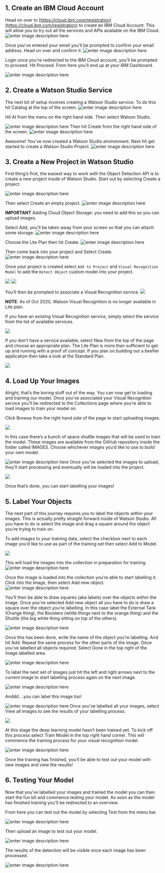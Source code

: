 
## 1. Create an IBM Cloud Account
Head on over to [https://cloud.ibm.com/registration](https://cloud.ibm.com/registration) to create an IBM Cloud Account.  This will allow you to try out all the services and APIs available on the IBM Cloud. 
![enter image description here](https://i.imgur.com/qd5dRP1.png)

Once you've entered your email you'll be prompted to confirm your email address. Head on over and confirm it. 
![enter image description here](https://i.imgur.com/kT9vZul.png)

Login once you're redirected to the IBM Cloud account, you'll be prompted to proceed. Hit Proceed. From here you'll end up at your IBM Dashboard. 

![enter image description here](https://i.imgur.com/c4qtn99.png)

## 2. Create a Watson Studio Service
The next bit of setup involves creating a Watson Studio service. To do this hit Catalog at the top of the screen. 
![enter image description here](https://i.imgur.com/hP81gYd.png)

Hit AI from the menu on the right hand side. Then select Watson Studio. 

![enter image description here](https://i.imgur.com/roDM6NQ.png)
Then hit Create from the right hand side of the screen.
![enter image description here](https://i.imgur.com/PGtjkBh.png)

Awesome! You've now created a Watson Studio environment. Next hit get started to create a Watson Studio Project. 
![enter image description here](https://i.imgur.com/BpCNvJH.png)

## 3. Create a New Project in Watson Studio
First thing’s first, the easiest way to work with the Object Detection API is to create a new project inside of Watson Studio. Start out by selecting Create a project.

![enter image description here](https://i.imgur.com/gxXOcsP.png)

Then select Create an empty project.
![enter image description here](https://i.imgur.com/R1RfZvB.png)

<b>IMPORTANT</b>
Adding Cloud Object Storage: you need to add this so you can upload images.

Select Add, you'll be taken away from your screen so that you can attach some storage.
![enter image description here](https://i.imgur.com/3dn5MdJ.png)

 Choose the Lite Plan then hit Create.
![enter image description here](https://i.imgur.com/9LM3j8d.png)

Then come back into your project and Select Create. 
![enter image description here](https://i.imgur.com/RHxqFAT.png)


Once your project is created select `Add to Project` and `Visual Recognition Model` to add the `Detect Object` custom model into your project.

![](https://i.imgur.com/L62X64q.png)
![](https://i.imgur.com/PfUKWjy.png)

You’ll then be prompted to associate a Visual Recognition service. ![](https://lh4.googleusercontent.com/5kVBTZxdx6ilcLbtY_2iNKsjiODgR2dQAPMpjEKpQzGZ4SREkpd5UY_mifVQz-b8RMfSMSmpEwyytPpqp1uM5s4UIZ2V3qPjYbEtaDM6dHalJPXDfjgJa22KYk_QyAlYigc12YSd)

**NOTE**: As of Oct 2020, Watson Visual Recognition is no longer available in Lite plan.

If you have an existing Visual Recognition service, simply select the service from the list of available services.

![](https://lh4.googleusercontent.com/owrDLRmyxL_q6F7STxnq7-brhYOrRAcglUqysuBOwwO5YGUMAx7jbmyNH7WXtIdJMTPyEWRQyFOvbUjCoYMbcNgwGyFKi-jNcclrsE4G2jsjExfKZQPbPiPWexwIpwemp_8ZzBJC)

If you don’t have a service available, select New from the top of the page and choose an appropriate plan. The Lite Plan is more than sufficient to get up and running with a proof of concept. If you plan on building out a beefier application then take a look at the Standard Plan.

![](https://lh5.googleusercontent.com/QYcLnk6M7t_saczsBLok552BwX5sst27U8rzkEor19XQgs7joxqOaL-B9dXi9VJk1o63FmygH2HUSHfrmj44V-0iGTCo-QL6ME3rX2p3MsM-zRTNiYXsl2cyyxnMzeSMh3nUWSOa)

  

## 4. Load Up Your Images

Alright, that’s the boring stuff out of the way. You can now get to loading and training our model. Once you’ve associated your Visual Recognition service you’ll be redirected to the Collections page where you’re able to load images to train your model on.

Click Browse from the right hand side of the page to start uploading images.

![](https://lh4.googleusercontent.com/QiER6lq02ZpB_rrQUdkLhaQ1FKaJZ5WTsU9H60XDXxjtBOJKkV6pDdLvCcI4ru9R1Lr1q0sPvlzeZM40L_FC4b_CQLKRdQqxP-xrBf_3Aal99fbgQwiXCUyuiE_6EPSG1_2CQwuP)

  

In this case there’s a bunch of space shuttle images that will be used to train the model. These images are available from the GitHub repository inside the folder called IMAGES. Choose whichever images you’d like to use to build your own model.

![enter image description here](https://i.imgur.com/JmeOg7v.png)
Once you’ve selected the images to upload, they’ll start processing and eventually will be loaded into the project.

![](https://lh5.googleusercontent.com/yTVh-uhiQtoR7WsGMczLKsymmRwCdvr8SJgXkbJVgi-r6U49llcOFgx5eyMNVKETQC7ZRrqIj1XWyppP1qb_TXdaa_etuRbRRl341FncDdOn5ToBOndL-Aprhbo_FcS4smmF8DQI)

Once that’s done, you can start labelling your images!

## 5. Label Your Objects

The next part of this journey requires you to label the objects within your images. This is actually pretty straight forward inside of Watson Studio. All you have to do is select the image and drag a square around the object you’re trying to train on.

To add images to your training data, select the checkbox next to each image you’d like to use as part of the training set then select Add to Model.


![](https://lh4.googleusercontent.com/OIx3tSXv5EM7VrPEixHQh0ig0ZPYYyz7syj72JsTnRtCHNcetnU-fvzp0OAFqvTf0gh5Ikm05ZAqiQCMovn8HIOEH6cuI90aMKBCgTszNWr1DfsMFXjESpQ-VWRydsANcGR2OBrF)

This will load the images into the collection in preparation for training.
![enter image description here](https://i.imgur.com/pllX8nQ.png)

Once the image is loaded into the collection you’re able to start labelling it. Click into the image, then select Add new object.
![enter image description here](https://i.imgur.com/azMu0Jr.png)


You’ll then be able to draw squares (aka labels) over the objects within the image. Once you’ve selected Add new object all you have to do is draw a square over the object you’re labelling.  In this case label the External Tank (Orange thing), the Boosters (white things next to the orange thing) and the Shuttle (the big white thing sitting on top of the others). 

![enter image description here](https://i.imgur.com/x3GnkQI.png)

Once this has been done, write the name of the object you’re labelling. And hit Add. Repeat the same process for the other parts of the image. Once you’ve labelled all objects required. Select Done in the top right of the image labelled area.

![enter image description here](https://i.imgur.com/cZZifJ3.png)

To label the next set of images just hit the left and right arrows next to the current image to start labelling process again on the next image.

![enter image description here](https://i.imgur.com/fZSwImj.png)

Anddd….you can label this image too!

![enter image description here](https://i.imgur.com/zK0aBFa.png)
Once you’ve labelled all your images, select View all images to see the results of your labelling process.

![](https://lh4.googleusercontent.com/k5_VEHr3f1M1cy-l3jWOgNJJeQZGVA0iOACKYjq25ndmrTTnU80xerAGkCej6t1KYZF50BwEHgLuqGMhZ31uZi_qWsQzsyUxiS_l2Byd8WoFIdH5aFz9jAbsAlrGaLbyNIDfnyOU)

At this stage the deep learning model hasn’t been trained yet. To kick off this process select Train Model in the top right hand corner. This will commence the training process for your visual recognition model.

![enter image description here](https://i.imgur.com/oiY1mjm.png)

Once the training has finished, you’ll be able to test out your model with new images and view the results!

## 6. Testing Your Model

Now that you’ve labelled your images and trained the model you can then start the fun bit and commence testing your model. As soon as the model has finished training you’ll be redirected to an overview.

From here you can test out the model by selecting Test from the menu bar.

![enter image description here](https://i.imgur.com/YfJWSDV.png)

 
Then upload an image to test out your model.

![enter image description here](https://i.imgur.com/1iegCgw.png)

The results of the detection will be visible once each image has been processed.

![enter image description here](https://i.imgur.com/QhYd5ft.png)

